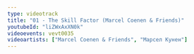 ```yaml
---
type: videotrack
title: "01 - The Skill Factor (Marcel Coenen & Friends)"
youtubeId: "liZWxAxXN0k"
videoevents: vevt0035
videoartists: ["Marcel Coenen & Friends", "Марсел Кунен"]
---
```

